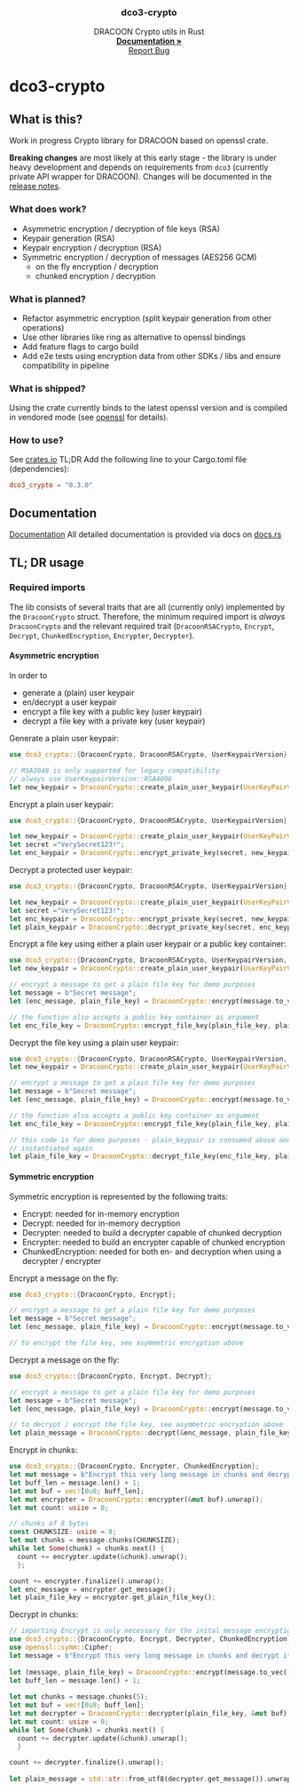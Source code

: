   <h3 align="center">dco3-crypto</h3>

  <p align="center">
    DRACOON Crypto utils in Rust
    <br />
    <a href="https://docs.rs/dco3_crypto/latest/dco3_crypto"><strong>Documentation »</strong></a>
    <br />
    <a href="https://github.com/unbekanntes-pferd/dco3-crypto/issues">Report Bug</a>
  </p>
</p>

# dco3-crypto

## What is this?

Work in progress Crypto library for DRACOON based on openssl crate.

**Breaking changes** are most likely at this early stage - the library is under heavy development and depends on requirements from `dco3` (currently private API wrapper for DRACOON).
Changes will be documented in the [release notes](https://github.com/unbekanntes-pferd/dco3-crypto/releases).

### What does work?

- Asymmetric encryption / decryption of file keys (RSA)
- Keypair generation (RSA)
- Keypair encryption / decryption (RSA)
- Symmetric encryption / decryption of messages (AES256 GCM)
  - on the fly encryption / decryption 
  - chunked encryption / decryption

### What is planned?

- Refactor asymmetric encryption (split keypair generation from other operations)
- Use other libraries like ring as alternative to openssl bindings
- Add feature flags to cargo build
- Add e2e tests using encryption data from other SDKs / libs and ensure compatibility in pipeline

### What is shipped?
Using the crate currently binds to the latest openssl version and is compiled in vendored mode (see [openssl](https://crates.io/crates/openssl) for details). 

### How to use?

See [crates.io](https://crates.io/crates/dco3_crypto)
TL;DR Add the following line to your Cargo.toml file (dependencies):
```toml
dco3_crypto = "0.3.0"
```

## Documentation

[Documentation](https://docs.rs/dco3_crypto/latest/dco3_crypto)
All detailed documentation is provided via docs on [docs.rs](https://docs.rs/dco3_crypto/latest/dco3_crypto)

## TL; DR usage

### Required imports

The lib consists of several traits that are all (currently only) implemented by the `DracoonCrypto` struct.
Therefore, the minimum required import is *always* `DracoonCrypto` and the relevant required trait (`DracoonRSACrypto`, `Encrypt`, `Decrypt`, `ChunkedEncryption`, `Encrypter`, `Decrypter`).

#### Asymmetric encryption

In order to 
- generate a (plain) user keypair 
- en/decrypt a user keypair
- encrypt a file key with a public key (user keypair)
- decrypt a file key with a private key (user keypair)


Generate a plain user keypair:

```rust
use dco3_crypto::{DracoonCrypto, DracoonRSACrypto, UserKeypairVersion};

// RSA2048 is only supported for legacy compatibility 
// always use UserKeypairVersion::RSA4096
let new_keypair = DracoonCrypto::create_plain_user_keypair(UserKeyPairVersion::RSA4096).unwrap();

```

Encrypt a plain user keypair:

```rust
use dco3_crypto::{DracoonCrypto, DracoonRSACrypto, UserKeypairVersion};

let new_keypair = DracoonCrypto::create_plain_user_keypair(UserKeyPairVersion::RSA4096).unwrap();
let secret ="VerySecret123!";
let enc_keypair = DracoonCrypto::encrypt_private_key(secret, new_keypair).unwrap();

```

Decrypt a protected user keypair:
```rust
use dco3_crypto::{DracoonCrypto, DracoonRSACrypto, UserKeypairVersion};

let new_keypair = DracoonCrypto::create_plain_user_keypair(UserKeyPairVersion::RSA4096).unwrap();
let secret ="VerySecret123!";
let enc_keypair = DracoonCrypto::encrypt_private_key(secret, new_keypair).unwrap();
let plain_keypair = DracoonCrypto::decrypt_private_key(secret, enc_keypair).unwrap();

```

Encrypt a file key using either a plain user keypair or a public key container:

```rust
use dco3_crypto::{DracoonCrypto, DracoonRSACrypto, UserKeypairVersion, Encrypt};
let new_keypair = DracoonCrypto::create_plain_user_keypair(UserKeyPairVersion::RSA4096).unwrap();

// encrypt a message to get a plain file key for demo purposes
let message = b"Secret message";
let (enc_message, plain_file_key) = DracoonCrypto::encrypt(message.to_vec()).unwrap();

// the function also accepts a public key container as argument
let enc_file_key = DracoonCrypto::encrypt_file_key(plain_file_key, plain_keypair).unwrap();
```

Decrypt the file key using a plain user keypair:
```rust
use dco3_crypto::{DracoonCrypto, DracoonRSACrypto, UserKeypairVersion, Encrypt};
let new_keypair = DracoonCrypto::create_plain_user_keypair(UserKeyPairVersion::RSA4096).unwrap();

// encrypt a message to get a plain file key for demo purposes
let message = b"Secret message";
let (enc_message, plain_file_key) = DracoonCrypto::encrypt(message.to_vec()).unwrap();

// the function also accepts a public key container as argument
let enc_file_key = DracoonCrypto::encrypt_file_key(plain_file_key, plain_keypair).unwrap();

// this code is for demo purposes - plain_keypair is consumed above and needs to be 
// instantiated again
let plain_file_key = DracoonCrypto::decrypt_file_key(enc_file_key, plain_keypair).unwrap();
```

#### Symmetric encryption

Symmetric encryption is represented by the following traits:

- Encrypt: needed for in-memory encryption
- Decrypt: needed for in-memory decryption
- Decrypter: needed to build a decrypter capable of chunked decryption
- Encrypter: needed to build an encrypter capable of chunked encryption
- ChunkedEncryption: needed for both en- and decryption when using a decrypter / encrypter

Encrypt a message on the fly:

```rust
use dco3_crypto::{DracoonCrypto, Encrypt};

// encrypt a message to get a plain file key for demo purposes
let message = b"Secret message";
let (enc_message, plain_file_key) = DracoonCrypto::encrypt(message.to_vec()).unwrap();

// to encrypt the file key, see asymmetric encryption above
```

Decrypt a message on the fly:

```rust
use dco3_crypto::{DracoonCrypto, Encrypt, Decrypt};

// encrypt a message to get a plain file key for demo purposes
let message = b"Secret message";
let (enc_message, plain_file_key) = DracoonCrypto::encrypt(message.to_vec()).unwrap();

// to decrypt / encrypt the file key, see asymmetric encryption above
let plain_message = DracoonCrypto::decrypt(&enc_message, plain_file_key);
```

Encrypt in chunks:

```rust
use dco3_crypto::{DracoonCrypto, Encrypter, ChunkedEncryption};
let mut message = b"Encrypt this very long message in chunks and decrypt it";
let buff_len = message.len() + 1;
let mut buf = vec![0u8; buff_len];
let mut encrypter = DracoonCrypto::encrypter(&mut buf).unwrap();
let mut count: usize = 0;

// chunks of 8 bytes
const CHUNKSIZE: usize = 8;
let mut chunks = message.chunks(CHUNKSIZE);
while let Some(chunk) = chunks.next() {
  count += encrypter.update(&chunk).unwrap();
  };

count += encrypter.finalize().unwrap();
let enc_message = encrypter.get_message();
let plain_file_key = encrypter.get_plain_file_key();

```


Decrypt in chunks:

```rust
// importing Encrypt is only necessary for the inital message encryption
use dco3_crypto::{DracoonCrypto, Encrypt, Decrypter, ChunkedEncryption};
use openssl::symm::Cipher;
let message = b"Encrypt this very long message in chunks and decrypt it";
    
let (message, plain_file_key) = DracoonCrypto::encrypt(message.to_vec()).unwrap();
let buff_len = message.len() + 1;
    
let mut chunks = message.chunks(5);
let mut buf = vec![0u8; buff_len];
let mut decrypter = DracoonCrypto::decrypter(plain_file_key, &mut buf).unwrap();
let mut count: usize = 0;
while let Some(chunk) = chunks.next() {
  count += decrypter.update(&chunk).unwrap();
  }

count += decrypter.finalize().unwrap();
    
let plain_message = std::str::from_utf8(decrypter.get_message()).unwrap();
  
```